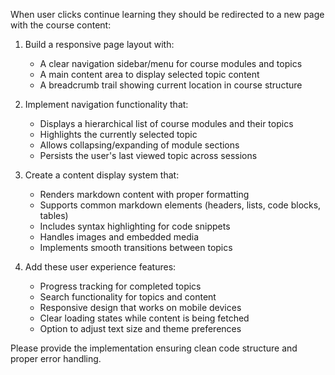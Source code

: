 When user clicks continue learning they should be redirected to a new page with the course content:

1. Build a responsive page layout with:
   - A clear navigation sidebar/menu for course modules and topics
   - A main content area to display selected topic content
   - A breadcrumb trail showing current location in course structure

2. Implement navigation functionality that:
   - Displays a hierarchical list of course modules and their topics
   - Highlights the currently selected topic
   - Allows collapsing/expanding of module sections
   - Persists the user's last viewed topic across sessions

3. Create a content display system that:
   - Renders markdown content with proper formatting
   - Supports common markdown elements (headers, lists, code blocks, tables)
   - Includes syntax highlighting for code snippets
   - Handles images and embedded media
   - Implements smooth transitions between topics

4. Add these user experience features:
   - Progress tracking for completed topics
   - Search functionality for topics and content
   - Responsive design that works on mobile devices
   - Clear loading states while content is being fetched
   - Option to adjust text size and theme preferences

Please provide the implementation ensuring clean code structure and proper error handling.